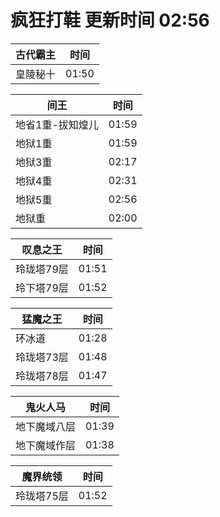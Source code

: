# 疯狂打鞋 更新时间 02:56

| 古代霸主   | 时间    |
|--------|-------|
| 皇陵秘十 | 01:50 |

| 间王   | 时间    |
|--------|-------|
| 地省1重-拔知煌儿 | 01:59 |
| 地狱1重 | 01:59 |
| 地狱3重 | 02:17 |
| 地狱4重 | 02:31 |
| 地狱5重 | 02:56 |
| 地狱重 | 02:00 |

| 叹息之王   | 时间    |
|--------|-------|
| 玲珑塔79层 | 01:51 |
| 玲下塔79层 | 01:52 |

| 猛魔之王   | 时间    |
|--------|-------|
| 环冰道 | 01:28 |
| 玲珑塔73层 | 01:48 |
| 玲珑塔78层 | 01:47 |

| 鬼火人马   | 时间    |
|--------|-------|
| 地下魔域八层 | 01:39 |
| 地下魔域作层 | 01:38 |

| 魔界统领   | 时间    |
|--------|-------|
| 玲珑塔75层 | 01:52 |